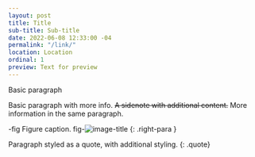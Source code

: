 ```yaml
---
layout: post
title: Title
sub-title: Sub-title
date: 2022-06-08 12:33:00 -04
permalink: "/link/"
location: Location
ordinal: 1
preview: Text for preview
---
```

Basic paragraph

Basic paragraph with more info. ~~A sidenote with additional content.~~ More information in the same paragraph.

-fig Figure caption. fig-![image-title](/assets/img/img.jpg)
{: .right-para }

Paragraph styled as a quote, with additional styling.
{: .quote}